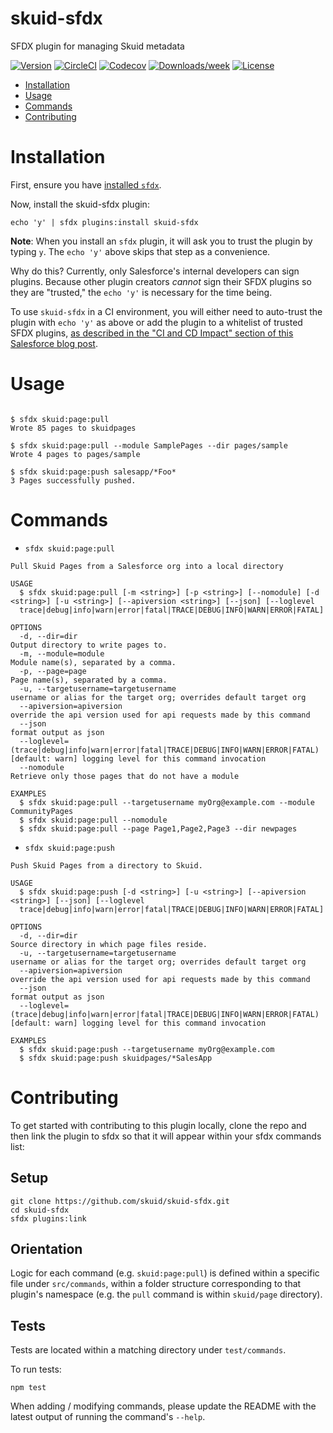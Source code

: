 skuid-sfdx
==========

SFDX plugin for managing Skuid metadata

[![Version](https://img.shields.io/npm/v/skuid-sfdx.svg)](https://npmjs.org/package/skuid-sfdx)
[![CircleCI](https://circleci.com/gh/skuid/skuid-sfdx/tree/master.svg?style=shield)](https://circleci.com/gh/skuid/skuid-sfdx/tree/master)
[![Codecov](https://codecov.io/gh/skuid/skuid-sfdx/branch/master/graph/badge.svg)](https://codecov.io/gh/skuid/skuid-sfdx)
[![Downloads/week](https://img.shields.io/npm/dw/skuid-sfdx.svg)](https://npmjs.org/package/skuid-sfdx)
[![License](https://img.shields.io/npm/l/skuid-sfdx.svg)](https://github.com/skuid/skuid-sfdx/blob/master/package.json)

<!-- toc -->
* [Installation](#installation)
* [Usage](#usage)
* [Commands](#commands)
* [Contributing](#contributing)
<!-- tocstop -->

<!-- install -->
# Installation

 First, ensure you have [installed `sfdx`](https://developer.salesforce.com/docs/atlas.en-us.sfdx_setup.meta/sfdx_setup/sfdx_setup_install_cli.htm).

  Now, install the skuid-sfdx plugin:


```sh-session
echo 'y' | sfdx plugins:install skuid-sfdx
```

**Note**: When you install an `sfdx` plugin, it will ask you to trust the plugin by typing `y`. The `echo 'y'` above skips that step as a convenience. 

Why do this? Currently, only Salesforce's internal developers can sign plugins. Because other plugin creators *cannot* sign their SFDX plugins so they are "trusted," the `echo 'y'` is necessary for the time being.

To use `skuid-sfdx` in a CI environment, you will either need to auto-trust the plugin with `echo 'y'` as above or add the plugin to a whitelist of trusted SFDX plugins, [as described in the "CI and CD Impact" section of this Salesforce blog post](https://developer.salesforce.com/blogs/2017/10/salesforce-dx-cli-plugin-update.html).

<!-- installstop -->

<!-- usage -->
# Usage
```sh-session

$ sfdx skuid:page:pull
Wrote 85 pages to skuidpages

$ sfdx skuid:page:pull --module SamplePages --dir pages/sample
Wrote 4 pages to pages/sample

$ sfdx skuid:page:push salesapp/*Foo*
3 Pages successfully pushed.

```
<!-- usagestop -->

<!-- commands -->
# Commands
* `sfdx skuid:page:pull`

```
Pull Skuid Pages from a Salesforce org into a local directory

USAGE
  $ sfdx skuid:page:pull [-m <string>] [-p <string>] [--nomodule] [-d <string>] [-u <string>] [--apiversion <string>] [--json] [--loglevel 
  trace|debug|info|warn|error|fatal|TRACE|DEBUG|INFO|WARN|ERROR|FATAL]

OPTIONS
  -d, --dir=dir                                                                     Output directory to write pages to.
  -m, --module=module                                                               Module name(s), separated by a comma.
  -p, --page=page                                                                   Page name(s), separated by a comma.
  -u, --targetusername=targetusername                                               username or alias for the target org; overrides default target org
  --apiversion=apiversion                                                           override the api version used for api requests made by this command
  --json                                                                            format output as json
  --loglevel=(trace|debug|info|warn|error|fatal|TRACE|DEBUG|INFO|WARN|ERROR|FATAL)  [default: warn] logging level for this command invocation
  --nomodule                                                                        Retrieve only those pages that do not have a module

EXAMPLES
  $ sfdx skuid:page:pull --targetusername myOrg@example.com --module CommunityPages
  $ sfdx skuid:page:pull --nomodule
  $ sfdx skuid:page:pull --page Page1,Page2,Page3 --dir newpages

```

* `sfdx skuid:page:push`

```
Push Skuid Pages from a directory to Skuid.

USAGE
  $ sfdx skuid:page:push [-d <string>] [-u <string>] [--apiversion <string>] [--json] [--loglevel 
  trace|debug|info|warn|error|fatal|TRACE|DEBUG|INFO|WARN|ERROR|FATAL]

OPTIONS
  -d, --dir=dir                                                                     Source directory in which page files reside.
  -u, --targetusername=targetusername                                               username or alias for the target org; overrides default target org
  --apiversion=apiversion                                                           override the api version used for api requests made by this command
  --json                                                                            format output as json
  --loglevel=(trace|debug|info|warn|error|fatal|TRACE|DEBUG|INFO|WARN|ERROR|FATAL)  [default: warn] logging level for this command invocation

EXAMPLES
  $ sfdx skuid:page:push --targetusername myOrg@example.com
  $ sfdx skuid:page:push skuidpages/*SalesApp
```

<!-- commandsstop -->

<!-- contributing -->
# Contributing

To get started with contributing to this plugin locally, clone the repo and then link the plugin to sfdx so that it will appear within your sfdx commands list:

## Setup

```sh-session
git clone https://github.com/skuid/skuid-sfdx.git
cd skuid-sfdx
sfdx plugins:link
```

## Orientation

Logic for each command (e.g. `skuid:page:pull`) is defined within a specific file under `src/commands`, within a folder structure corresponding to that plugin's namespace (e.g. the `pull` command is within `skuid/page` directory).

## Tests

Tests are located within a matching directory under `test/commands`.

To run tests: 

```sh-session
npm test
```

When adding / modifying commands, please update the README with the latest output of running the command's `--help`.

<!-- contributingstop -->
